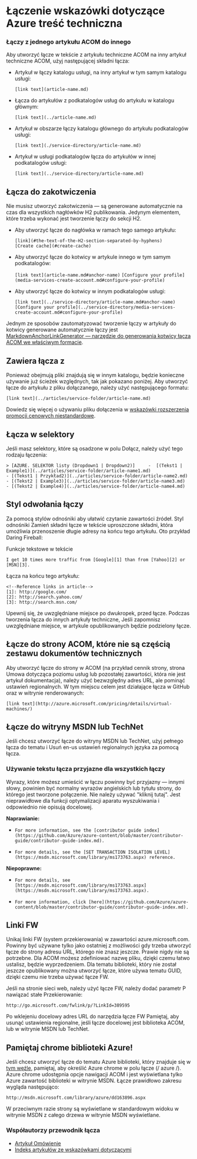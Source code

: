 <properties
   pageTitle="Tworzenie łączy w artykułach promocji cenowych" description="Wyjaśniono, jak crosslinks w promocji cenowych kodu." metaKeywords="" services="" solutions="" documentationCenter="" authors="tysonn" videoId="" scriptId="" manager="carolz" />

<tags ms.service="contributor-guide" ms.devlang="" ms.topic="article" ms.tgt_pltfrm="" ms.workload="" ms.date="02/03/2015" ms.author="tysonn" />

# <a name="linking-guidance-for-azure-technical-content"></a>Łączenie wskazówki dotyczące Azure treść techniczna

### <a name="links-from-one-acom-article-to-another"></a>Łączy z jednego artykułu ACOM do innego

Aby utworzyć łącze w tekście z artykułu techniczne ACOM na inny artykuł techniczne ACOM, użyj następującej składni łącza:  

- Artykuł w łączy katalogu usługi, na inny artykuł w tym samym katalogu usługi:

  `[link text](article-name.md)`

- Łącza do artykułów z podkatalogów usług do artykułu w katalogu głównym:

  `[link text](../article-name.md)`

- Artykuł w obszarze łączy katalogu głównego do artykułu podkatalogów usługi: 

  `[link text](./service-directory/article-name.md)`

- Artykuł w usługi podkatalogów łącza do artykułów w innej podkatalogów usługi:

  `[link text](../service-directory/article-name.md)`
 

## <a name="links-to-anchors"></a>Łącza do zakotwiczenia

Nie musisz utworzyć zakotwiczenia — są generowane automatycznie na czas dla wszystkich nagłówków H2 publikowania. Jedynym elementem, które trzeba wykonać jest tworzenie łączy do sekcji H2.

- Aby utworzyć łącze do nagłówka w ramach tego samego artykułu:

  `[link](#the-text-of-the-H2-section-separated-by-hyphens)`  
  `[Create cache](#create-cache)`

- Aby utworzyć łącze do kotwicy w artykule innego w tym samym podkatalogów:

  `[link text](article-name.md#anchor-name)`
  `[Configure your profile](media-services-create-account.md#configure-your-profile)`

- Aby utworzyć łącze do kotwicy w innym podkatalogów usługi:

  `[link text](../service-directory/article-name.md#anchor-name)`
  `[Configure your profile](../service-directory/media-services-create-account.md#configure-your-profile)`

Jednym ze sposobów zautomatyzować tworzenie łączy w artykuły do kotwicy generowane automatycznie łączy jest [MarkdownAnchorLinkGenerator — narzędzie do generowania kotwicy łącza ACOM we właściwym formacie](https://github.com/Azure/Azure-CSI-Content-Tools/tree/master/Tools/ACOMMarkdownAnchorLinkGenerator).

## <a name="links-from-includes"></a>Zawiera łącza z

Ponieważ obejmują pliki znajdują się w innym katalogu, będzie konieczne używanie już ścieżek względnych, tak jak pokazano poniżej. Aby utworzyć łącze do artykułu z pliku dołączanego, należy użyć następującego formatu:

    [link text](../articles/service-folder/article-name.md)
    
Dowiedz się więcej o używaniu pliku dołączenia w [wskazówki rozszerzenia promocji cenowych niestandardowe](custom-markdown-extensions.md#includes).

## <a name="links-in-selectors"></a>Łącza w selektory

Jeśli masz selektory, które są osadzone w polu Dołącz, należy użyć tego rodzaju łączenia: 

    > [AZURE. SELEKTOR listy (Dropdown1 | Dropdown2)]     -  [(Tekst1 | Example1)](../articles/service-folder/article-name1.md)
    - [(Tekst1 | Przykład2)](../articles/service-folder/article-name2.md)
    - [(Tekst2 | Example3)](../articles/service-folder/article-name3.md)
    - [(Tekst2 | Example4)](../articles/service-folder/article-name4.md)


## <a name="reference-style-links"></a>Styl odwołania łączy

Za pomocą stylów odnośniki aby ułatwić czytanie zawartości źródeł. Styl odnośniki Zamień składni łącze w tekście uproszczone składni, która umożliwia przenoszenie długie adresy na końcu tego artykułu. Oto przykład Daring Fireball:

Funkcje tekstowe w tekście

    I get 10 times more traffic from [Google][1] than from [Yahoo][2] or [MSN][3].

Łącza na końcu tego artykułu:

    <!--Reference links in article-->
    [1]: http://google.com/
    [2]: http://search.yahoo.com/  
    [3]: http://search.msn.com/

Upewnij się, że uwzględniane miejsce po dwukropek, przed łącze. Podczas tworzenia łącza do innych artykuły techniczne, Jeśli zapomnisz uwzględniane miejsce, w artykule opublikowanych będzie podzielony łącze. 

## <a name="link-to-acom-pages-that-are-not-part-of-the-technical-documentation-set"></a>Łącze do strony ACOM, które nie są częścią zestawu dokumentów technicznych

Aby utworzyć łącze do strony w ACOM (na przykład cennik strony, strona Umowa dotycząca poziomu usług lub pozostałej zawartości, która nie jest artykuł dokumentacja), należy użyć bezwzględny adres URL, ale pominąć ustawień regionalnych. W tym miejscu celem jest działające łącza w GitHub oraz w witrynie renderowanych:

    [link text](http://azure.microsoft.com/pricing/details/virtual-machines/)


## <a name="link-to-msdn-or-technet"></a>Łącze do witryny MSDN lub TechNet

Jeśli chcesz utworzyć łącze do witryny MSDN lub TechNet, użyj pełnego łącza do tematu i Usuń en-us ustawień regionalnych języka za pomocą łącza. 

### <a name="use-friendly-link-text-for-all-links"></a>Używanie tekstu łącza przyjazne dla wszystkich łączy

Wyrazy, które możesz umieścić w łączu powinny być przyjazny — innymi słowy, powinien być normalny wyrazów angielskich lub tytułu strony, do którego jest tworzone połączenie. Nie należy używać "kliknij tutaj". Jest nieprawidłowe dla funkcji optymalizacji aparatu wyszukiwania i odpowiednio nie opisują docelowej.

**Naprawianie:**

- `For more information, see the [contributor guide index](https://github.com/Azure/azure-content/blob/master/contributor-guide/contributor-guide-index.md).`

- `For more details, see the [SET TRANSACTION ISOLATION LEVEL](https://msdn.microsoft.com/library/ms173763.aspx) reference.`

**Niepoprawne:**

- `For more details, see [https://msdn.microsoft.com/library/ms173763.aspx](https://msdn.microsoft.com/library/ms173763.aspx).`

- `For more information, click [here](https://github.com/Azure/azure-content/blob/master/contributor-guide/contributor-guide-index.md).`


## <a name="fwlinks"></a>Linki FW

Unikaj linki FW (system przekierowania) w zawartości azure.microsoft.com. Powinny być używane tylko jako ostatniej z możliwości gdy trzeba utworzyć łącze do strony adresu URL, którego nie znasz jeszcze. Prawie nigdy nie są potrzebne. Dla ACOM możesz zdefiniować nazwę pliku, dzięki czemu łatwo ustalisz, będzie wyprzedzeniem. Dla tematu biblioteki, który nie został jeszcze opublikowany można utworzyć łącze, które używa tematu GUID, dzięki czemu nie trzeba używać łącze FW.

Jeśli na stronie sieci web, należy użyć łącze FW, należy dodać parametr P nawiązać stałe Przekierowanie:

    http://go.microsoft.com/fwlink/p/?LinkId=389595

Po wklejeniu docelowy adres URL do narzędzia łącze FW Pamiętaj, aby usunąć ustawienia regionalne, jeśli łącze docelowej jest biblioteka ACOM, lub w witrynie MSDN lub TechNet.

## <a name="remember-the-azure-library-chrome"></a>Pamiętaj chrome biblioteki Azure!
Jeśli chcesz utworzyć łącze do tematu Azure biblioteki, który znajduje się w [tym węźle](https://msdn.microsoft.com/library/azure), pamiętaj, aby określić Azure chrome w polu łącze (/ azure /). Azure chrome udostępnia opcje nawigacji ACOM i jest wyświetlana tylko Azure zawartość biblioteki w witrynie MSDN. Łącze prawidłowo zakresu wygląda następująco:

    http://msdn.microsoft.com/library/azure/dd163896.aspx

W przeciwnym razie strony są wyświetlane w standardowym widoku w witrynie MSDN z całego drzewa w witrynie MSDN wyświetlane.

### <a name="contributors-guide-links"></a>Współautorzy przewodnik łącza

- [Artykuł Omówienie](./../README.md)
- [Indeks artykułów ze wskazówkami dotyczącymi](./contributor-guide-index.md)

<!--image references-->
[1]: ./media/create-tables-markdown/table-markdown.png
[2]: ./media/create-tables-markdown/break-tables.png
